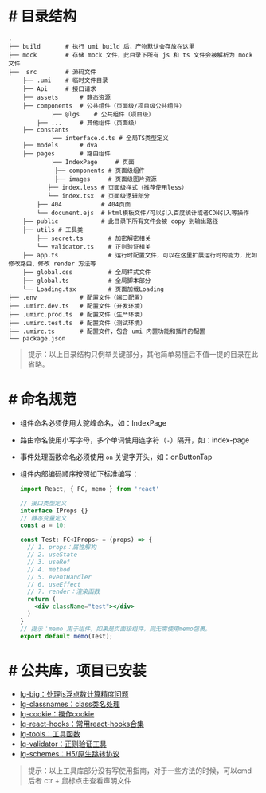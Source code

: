 # # 目录结构

```
.
├── build       # 执行 umi build 后，产物默认会存放在这里
├── mock        # 存储 mock 文件，此目录下所有 js 和 ts 文件会被解析为 mock 文件
├──  src        # 源码文件
    ├── .umi    # 临时文件目录
    ├── Api     # 接口请求
    ├── assets      # 静态资源
    ├── components  # 公共组件（页面级/项目级公共组件）
    		├── @lgs    # 公共组件（项目级）
        ├── ...     # 其他组件（页面级）
    ├── constants
    		├── interface.d.ts # 全局TS类型定义
    ├── models      # dva 
    ├── pages       # 路由组件
		    ├── IndexPage     # 页面
        	 ├── components # 页面级组件
        	 ├── images     # 页面级图片资源
           ├── index.less # 页面级样式（推荐使用less）
           └── index.tsx  # 页面级逻辑部分 
        ├── 404           # 404页面
        └── document.ejs  # Html模板文件/可以引入百度统计或者CDN引入等操作
    ├── public            # 此目录下所有文件会被 copy 到输出路径
    ├── utils # 工具类
        ├── secret.ts       # 加密解密相关
        └── validator.ts    # 正则验证相关
    ├── app.ts              # 运行时配置文件，可以在这里扩展运行时的能力，比如修改路由、修改 render 方法等
    ├── global.css          # 全局样式文件
    ├── global.ts           # 全局脚本部分
    └── Loading.tsx         # 页面加载Loading
├── .env            # 配置文件（端口配置）
├── .umirc.dev.ts   # 配置文件（开发环境）
├── .umirc.prod.ts  # 配置文件（生产环境）
├── .umirc.test.ts  # 配置文件（测试环境）
├── .umirc.ts       # 配置文件，包含 umi 内置功能和插件的配置
└── package.json  
```

> 提示：以上目录结构只例举关键部分，其他简单易懂后不值一提的目录在此省略。

# # 命名规范

- 组件命名必须使用大驼峰命名，如：IndexPage

- 路由命名使用小写字母，多个单词使用连字符（`-`）隔开，如：index-page

- 事件处理函数命名必须使用 `on` 关键字开头，如：onButtonTap

- 组件内部编码顺序按照如下标准编写：

  ````jsx
  import React, { FC, memo } from 'react'
  
  // 接口类型定义
  interface IProps {}
  // 静态变量定义
  const a = 10;
  
  const Test: FC<IProps> = (props) => {
    // 1. props：属性解构
    // 2. useState
    // 3. useRef
    // 4. method
    // 5. eventHandler
    // 6. useEffect
    // 7. render：渲染函数
    return (
      <div className="test"></div>
    )
  }
  // 提示：memo 用于组件，如果是页面级组件，则无需使用memo包裹。
  export default memo(Test);
  ````
# # 公共库，项目已安装

- [lg-big：处理js浮点数计算精度问题](https://github.com/lihongyao/lg-big)
- [lg-classnames：class类名处理](https://github.com/lihongyao/lg-classnames)
- [lg-cookie：操作cookie](https://github.com/lihongyao/lg-cookie)
- [lg-react-hooks：常用react-hooks合集](https://github.com/lihongyao/lg-react-hooks)
- [lg-tools：工具函数](https://github.com/lihongyao/lg-tools)
- [lg-validator：正则验证工具](https://github.com/lihongyao/lg-validator)
- [lg-schemes：H5/原生跳转协议](https://github.com/LiHongyao/lg-schemes)

> 提示：以上工具库部分没有写使用指南，对于一些方法的时候，可以cmd 后者 ctr + 鼠标点击查看声明文件
